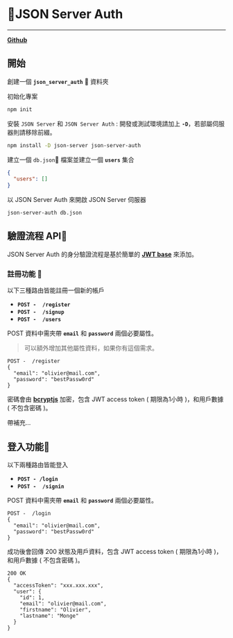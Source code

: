 # 🔐JSON Server Auth
---

**[Github](https://github.com/jeremyben/json-server-auth)**

## 開始

創建一個 **`json_server_auth`** 📁 資料夾

初始化專案 

```bash
npm init
```

安裝 `JSON Server` 和 `JSON Server Auth` : 開發或測試環境請加上 **`-D`**，若部屬伺服器則請移除前綴。

```bash
npm install -D json-server json-server-auth
```

建立一個 `db.json`📁 檔案並建立一個 **`users`** 集合

```json
{
  "users": []
}
```

以 JSON Server Auth 來開啟 JSON Server 伺服器

```bash
json-server-auth db.json
```

## 驗證流程 API🔑

JSON Server Auth 的身分驗證流程是基於簡單的 **[JWT base](https://jwt.io/)** 來添加。

### 註冊功能 👥

以下三種路由皆能註冊一個新的帳戶

- **`POST -  /register`**
- **`POST -  /signup`**
- **`POST -  /users`**

POST 資料中需夾帶 **`email`** 和 **`password`** 兩個必要屬性。
> 可以額外增加其他屬性資料，如果你有這個需求。

```http
POST -  /register
{
  "email": "olivier@mail.com",
  "password": "bestPassw0rd"
}
```

密碼會由 **[bcryptjs](https://github.com/dcodeIO/bcrypt.js)** 加密，包含 JWT access token ( 期限為1小時 )，和用戶數據 ( 不包含密碼 )。

帶補充...

## 登入功能🪪

以下兩種路由皆能登入

- **`POST - /login`**
- **`POST -  /signin`**

POST 資料中需夾帶 **`email`** 和 **`password`** 兩個必要屬性。

```http
POST -  /login
{
  "email": "olivier@mail.com",
  "password": "bestPassw0rd"
}
```

成功後會回傳 200 狀態及用戶資料，包含 JWT access token ( 期限為1小時 )，和用戶數據 ( 不包含密碼 )。

```http
200 OK
{
  "accessToken": "xxx.xxx.xxx",
  "user": {
    "id": 1,
    "email": "olivier@mail.com",
    "firstname": "Olivier",
    "lastname": "Monge"
  }
}
```